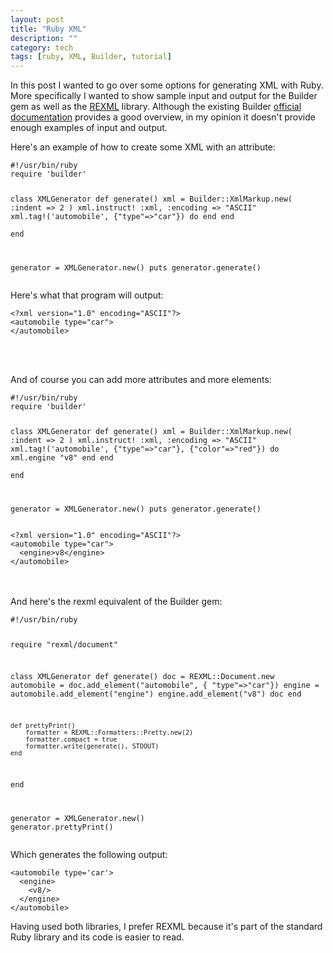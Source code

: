 ```yaml
---
layout: post
title: "Ruby XML"
description: ""
category: tech
tags: [ruby, XML, Builder, tutorial]
---
```



In this post I wanted to go over some options for generating XML with Ruby.
More specifically I wanted to show sample input and output for the Builder gem
as well as the <a href="http://www.germane-software.com/software/rexml/">REXML</a> library.
Although the existing Builder <a href="http://builder.rubyforge.org/" target="_blank">official documentation</a> 
provides a good overview, in my opinion it doesn't provide enough examples
of input and output.

Here's an example of how to create some XML with an attribute: 

<div><pre class="prettyprint"><code class="ruby">#!/usr/bin/ruby
require 'builder'

class XMLGenerator
	def generate()
		xml = Builder::XmlMarkup.new( :indent => 2 ) 
		xml.instruct! :xml, :encoding => "ASCII"
		xml.tag!('automobile', {"type"=>"car"}) do
		end
	end		
end

generator = XMLGenerator.new()
puts generator.generate()
</code></pre></div>

Here's what that program will output:

<div><pre class="prettyprint"><code class="xml">&lt;?xml version="1.0" encoding="ASCII"?&gt;
&lt;automobile type="car"&gt;
&lt;/automobile&gt;
</code></pre></div>

<br/>
<br/>

And of course you can add more attributes and more elements:

<div><pre class="prettyprint"><code class="ruby">#!/usr/bin/ruby
require 'builder'

class XMLGenerator
	def generate()
		xml = Builder::XmlMarkup.new( :indent => 2 ) 
		xml.instruct! :xml, :encoding => "ASCII"
		xml.tag!('automobile', {"type"=>"car"}, {"color"=>"red"}) do
			xml.engine "v8"
		end
	end		
end

generator = XMLGenerator.new()
puts generator.generate()
</code></pre></div>

<div><pre class="prettyprint"><code class="xml">&lt;?xml version="1.0" encoding="ASCII"?&gt;
&lt;automobile type="car"&gt;
  &lt;engine&gt;v8&lt;/engine&gt;
&lt;/automobile&gt;
</code></pre></div>
<br/>
<br/>
And here's the rexml equivalent of the Builder gem:

<div><pre class="prettyprint"><code class="ruby">#!/usr/bin/ruby

require "rexml/document"

class XMLGenerator
	def generate()
		doc = REXML::Document.new
		automobile = doc.add_element("automobile",
			{ "type"=>"car"})
		engine = automobile.add_element("engine")
		engine.add_element("v8")
		doc
	end

	def prettyPrint()
		formatter = REXML::Formatters::Pretty.new(2)
		formatter.compact = true
		formatter.write(generate(), STDOUT)
	end
end

generator = XMLGenerator.new()
generator.prettyPrint()</code></pre></div>

Which generates the following output:

<div><pre class="prettyprint"><code class="xml">&lt;automobile type='car'&gt;
  &lt;engine&gt;
    &lt;v8/&gt;
  &lt;/engine&gt;
&lt;/automobile&gt;</code></pre></div>

Having used both libraries, I prefer REXML because it's part of the standard 
Ruby library and its code is easier to read.
